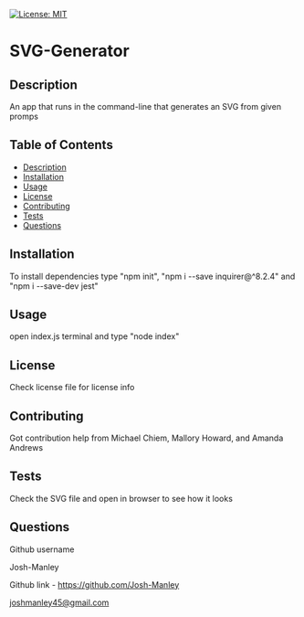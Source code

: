 
  [![License: MIT](https://img.shields.io/badge/License-MIT-yellow.svg)](https://opensource.org/licenses/MIT)
  <a id="title"></a>
  # SVG-Generator
  <a id="description"></a>
  ## Description
  An app that runs in the command-line that generates an SVG from given promps
  ## Table of Contents
  * [Description](#description)
  * [Installation](#installation)
  * [Usage](#usage)
  * [License](#license)
  * [Contributing](#contributing)
  * [Tests](#tests)
  * [Questions](#questions)

  <a id="installation"></a>
  ## Installation
  To install dependencies type "npm init", "npm i --save inquirer@^8.2.4" and "npm i --save-dev jest"
  <a id="usage"></a>
  ## Usage
  open index.js terminal and type "node index"
  <a id="license"></a>
  ## License
  Check license file for license info
  <a id="contributing"></a>
  ## Contributing
  Got contribution help from Michael Chiem, Mallory Howard, and Amanda Andrews
  <a id="tests"></a>
  ## Tests
  Check the SVG file and open in browser to see how it looks
  <a id="questions"></a>
  ## Questions
  Github username

  Josh-Manley

  Github link - https://github.com/Josh-Manley

  joshmanley45@gmail.com
